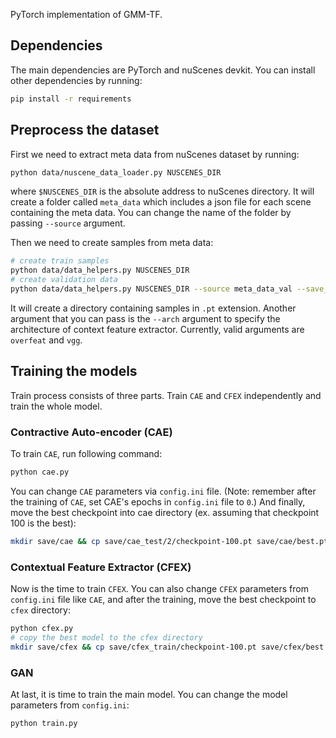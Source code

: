 PyTorch implementation of GMM-TF.

## Dependencies
The main dependencies are PyTorch and nuScenes devkit. You can install other dependencies by running:
```bash
pip install -r requirements
```
## Preprocess the dataset
First we need to extract meta data from nuScenes dataset by running:
```bash
python data/nuscene_data_loader.py NUSCENES_DIR
```
where `$NUSCENES_DIR` is the absolute address to nuScenes directory. It will create a folder called `meta_data` which includes a json file for each scene containing the meta data. You can change the name of the folder by passing `--source` argument.

Then we need to create samples from meta data:
```bash
# create train samples
python data/data_helpers.py NUSCENES_DIR
# create validation data
python data/data_helpers.py NUSCENES_DIR --source meta_data_val --save_dir val_data
```
It will create a directory containing samples in `.pt` extension. Another argument that you can pass is the `--arch` argument to specify the architecture of context feature extractor. Currently, valid arguments are `overfeat` and `vgg`.

## Training the models
Train process consists of three parts. Train `CAE` and `CFEX` independently and train the whole model.
### Contractive Auto-encoder (CAE)
To train `CAE`, run following command:
```bash
python cae.py
```
You can change `CAE` parameters via `config.ini` file. (Note: remember after the training of `CAE`, set CAE's epochs in `config.ini` file to `0`.)
And finally, move the best checkpoint into cae directory (ex. assuming that checkpoint 100 is the best):
```bash
mkdir save/cae && cp save/cae_test/2/checkpoint-100.pt save/cae/best.pt
```

### Contextual Feature Extractor (CFEX)
Now is the time to train `CFEX`. You can also change `CFEX` parameters from `config.ini` file like `CAE`, and after the training, move the best checkpoint to `cfex` directory:
```bash
python cfex.py
# copy the best model to the cfex directory
mkdir save/cfex && cp save/cfex_train/checkpoint-100.pt save/cfex/best.pt
```
### GAN
At last, it is time to train the main model. You can change the model parameters from `config.ini`:
```bash
python train.py
```
